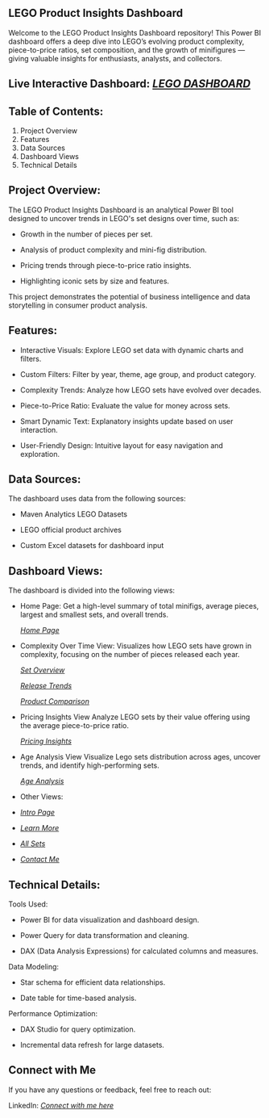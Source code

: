 ## LEGO Product Insights Dashboard

Welcome to the LEGO Product Insights Dashboard repository! This Power BI dashboard offers a deep dive into LEGO’s evolving product complexity, piece-to-price ratios, set composition, and the growth of minifigures — giving valuable insights for enthusiasts, analysts, and collectors.

## Live Interactive Dashboard: _[LEGO DASHBOARD](https://app.powerbi.com/view?r=eyJrIjoiODkwNWI2MzUtMTU4MS00YWM2LTg5MjQtZDcxYTkyMjk5NzM3IiwidCI6ImM2ZTU0OWIzLTVmNDUtNDAzMi1hYWU5LWQ0MjQ0ZGM1YjJjNCJ9)_

## Table of Contents:
1. Project Overview
2. Features
3. Data Sources
4. Dashboard Views
5. Technical Details

## Project Overview:
The LEGO Product Insights Dashboard is an analytical Power BI tool designed to uncover trends in LEGO's set designs over time, such as:

- Growth in the number of pieces per set.

- Analysis of product complexity and mini-fig distribution.

- Pricing trends through piece-to-price ratio insights.

- Highlighting iconic sets by size and features.

This project demonstrates the potential of business intelligence and data storytelling in consumer product analysis.


## Features:
- Interactive Visuals: Explore LEGO set data with dynamic charts and filters.

- Custom Filters: Filter by year, theme, age group, and product category.

- Complexity Trends: Analyze how LEGO sets have evolved over decades.

- Piece-to-Price Ratio: Evaluate the value for money across sets.

- Smart Dynamic Text: Explanatory insights update based on user interaction.
  
- User-Friendly Design: Intuitive layout for easy navigation and exploration.

## Data Sources:
The dashboard uses data from the following sources:

- Maven Analytics LEGO Datasets

- LEGO official product archives

- Custom Excel datasets for dashboard input

## Dashboard Views:
The dashboard is divided into the following views:

- Home Page:
Get a high-level summary of total minifigs, average pieces, largest and smallest sets, and overall trends.

  _[Home Page](https://github.com/Anila-03/LEGO-Product-Insights-Dashboard/blob/main/Lego%20Home%20Page.png)_
  
- Complexity Over Time View:
Visualizes how LEGO sets have grown in complexity, focusing on the number of pieces released each year.

  _[Set Overview](https://github.com/Anila-03/LEGO-Product-Insights-Dashboard/blob/main/Lego%20Set%20Overview.png)_

  _[Release Trends](https://github.com/Anila-03/LEGO-Product-Insights-Dashboard/blob/main/Lego%20Release%20Trends.png)_

  _[Product Comparison](https://github.com/Anila-03/LEGO-Product-Insights-Dashboard/blob/main/Lego%20Product%20Comparison.png)_

- Pricing Insights View
Analyze LEGO sets by their value offering using the average piece-to-price ratio.

  _[Pricing Insights](https://github.com/Anila-03/LEGO-Product-Insights-Dashboard/blob/main/Lego%20Pricing%20Insights.png)_

- Age Analysis View
Visualize Lego sets distribution across ages, uncover trends, and identify high-performing sets.

  _[Age Analysis](https://github.com/Anila-03/LEGO-Product-Insights-Dashboard/blob/main/Lego%20Age%20Analysis.png)_

- Other Views:
  
-  _[Intro Page](https://github.com/Anila-03/LEGO-Product-Insights-Dashboard/blob/main/Lego%20Intro%20Page.png)_

-  _[Learn More](https://github.com/Anila-03/LEGO-Product-Insights-Dashboard/blob/main/Lego%20Learn%20More.png)_
 
-  _[All Sets](https://github.com/Anila-03/LEGO-Product-Insights-Dashboard/blob/main/Lego%20All%20Sets.png)_
 
-  _[Contact Me](https://github.com/Anila-03/LEGO-Product-Insights-Dashboard/blob/main/Lego%20Contact%20me.png)_
 

## Technical Details:
Tools Used:

- Power BI for data visualization and dashboard design.

- Power Query for data transformation and cleaning.

- DAX (Data Analysis Expressions) for calculated columns and measures.

Data Modeling:

- Star schema for efficient data relationships.

- Date table for time-based analysis.

Performance Optimization:

- DAX Studio for query optimization.

- Incremental data refresh for large datasets.

## Connect with Me
If you have any questions or feedback, feel free to reach out:

LinkedIn:  _[Connect with me here](https://www.linkedin.com/in/anilakathi/)_








